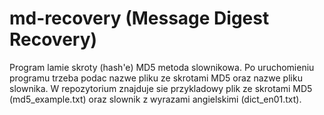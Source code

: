 # md-recovery (Message Digest Recovery)
Program lamie skroty (hash'e) MD5 metoda slownikowa. Po uruchomieniu programu trzeba podac nazwe pliku ze skrotami MD5 oraz nazwe pliku slownika.
W repozytorium znajduje sie przykladowy plik ze skrotami MD5 (md5_example.txt) oraz slownik z wyrazami angielskimi (dict_en01.txt).
